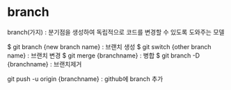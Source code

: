 # branch

branch(가지) : 분기점을 생성하여 독립적으로 코드를 변경할 수 있도록 도와주는 모델

$ git branch {new branch name} : 브랜치 생성
$ git switch {other branch name} : 브랜치 변경
$ git merge {branchname} : 병합
$ git branch -D {branchname} : 브랜치제거

git push -u origin {branchname} : github에 branch 추가
